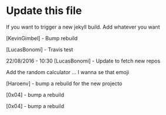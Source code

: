 # Update this file

If you want to trigger a new jekyll build. Add whatever you want

[KevinGimbel] - Bump rebuild

[LucasBonomi] - Travis test

22/08/2016 - 10:30 [LucasBonomi] - Update to fetch new repos

Add the random calculator … I wanna se that emoji

[Haroenv] - bump a rebuild for the new projecto

[0x04] - bump a rebuild

[0x04] - bump a rebuild
